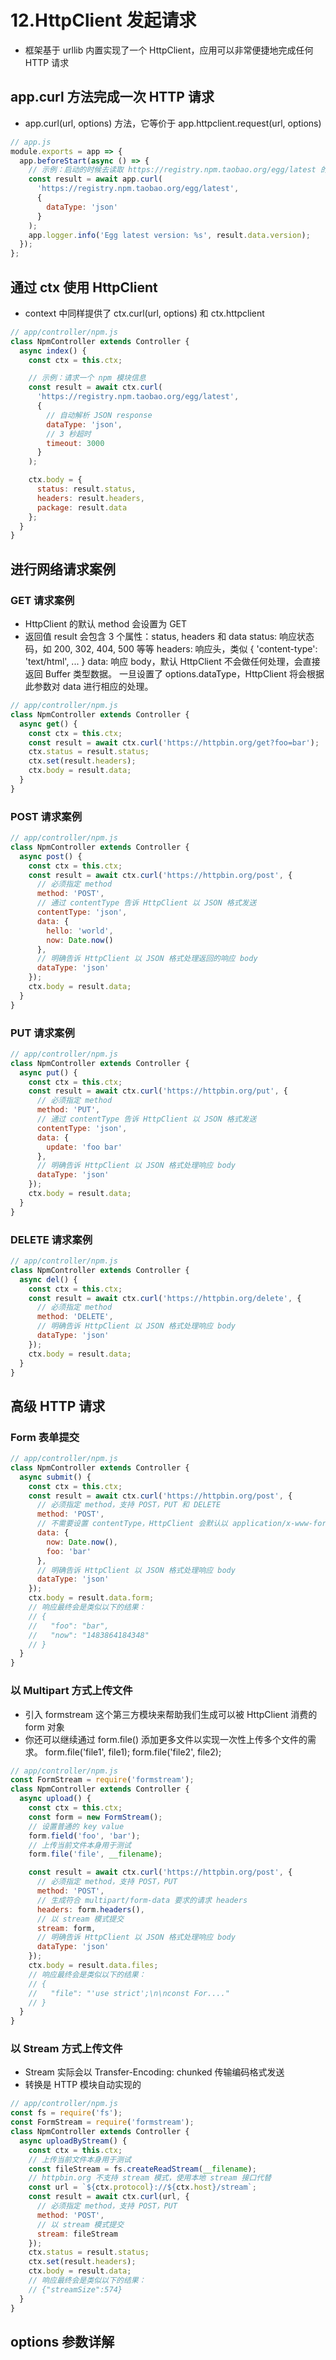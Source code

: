 # 12.HttpClient 发起请求

- 框架基于 urllib 内置实现了一个 HttpClient，应用可以非常便捷地完成任何 HTTP 请求

## app.curl 方法完成一次 HTTP 请求

- app.curl(url, options) 方法，它等价于 app.httpclient.request(url, options)

```js
// app.js
module.exports = app => {
  app.beforeStart(async () => {
    // 示例：启动的时候去读取 https://registry.npm.taobao.org/egg/latest 的版本信息
    const result = await app.curl(
      'https://registry.npm.taobao.org/egg/latest',
      {
        dataType: 'json'
      }
    );
    app.logger.info('Egg latest version: %s', result.data.version);
  });
};
```

## 通过 ctx 使用 HttpClient

- context 中同样提供了 ctx.curl(url, options) 和 ctx.httpclient

```js
// app/controller/npm.js
class NpmController extends Controller {
  async index() {
    const ctx = this.ctx;

    // 示例：请求一个 npm 模块信息
    const result = await ctx.curl(
      'https://registry.npm.taobao.org/egg/latest',
      {
        // 自动解析 JSON response
        dataType: 'json',
        // 3 秒超时
        timeout: 3000
      }
    );

    ctx.body = {
      status: result.status,
      headers: result.headers,
      package: result.data
    };
  }
}
```

## 进行网络请求案例

### GET 请求案例

- HttpClient 的默认 method 会设置为 GET
- 返回值 result 会包含 3 个属性：status, headers 和 data
  status: 响应状态码，如 200, 302, 404, 500 等等
  headers: 响应头，类似 { 'content-type': 'text/html', ... }
  data: 响应 body，默认 HttpClient 不会做任何处理，会直接返回 Buffer 类型数据。
  一旦设置了 options.dataType，HttpClient 将会根据此参数对 data 进行相应的处理。

```js
// app/controller/npm.js
class NpmController extends Controller {
  async get() {
    const ctx = this.ctx;
    const result = await ctx.curl('https://httpbin.org/get?foo=bar');
    ctx.status = result.status;
    ctx.set(result.headers);
    ctx.body = result.data;
  }
}
```

### POST 请求案例

```js
// app/controller/npm.js
class NpmController extends Controller {
  async post() {
    const ctx = this.ctx;
    const result = await ctx.curl('https://httpbin.org/post', {
      // 必须指定 method
      method: 'POST',
      // 通过 contentType 告诉 HttpClient 以 JSON 格式发送
      contentType: 'json',
      data: {
        hello: 'world',
        now: Date.now()
      },
      // 明确告诉 HttpClient 以 JSON 格式处理返回的响应 body
      dataType: 'json'
    });
    ctx.body = result.data;
  }
}
```

### PUT 请求案例

```js
// app/controller/npm.js
class NpmController extends Controller {
  async put() {
    const ctx = this.ctx;
    const result = await ctx.curl('https://httpbin.org/put', {
      // 必须指定 method
      method: 'PUT',
      // 通过 contentType 告诉 HttpClient 以 JSON 格式发送
      contentType: 'json',
      data: {
        update: 'foo bar'
      },
      // 明确告诉 HttpClient 以 JSON 格式处理响应 body
      dataType: 'json'
    });
    ctx.body = result.data;
  }
}
```

### DELETE 请求案例

```js
// app/controller/npm.js
class NpmController extends Controller {
  async del() {
    const ctx = this.ctx;
    const result = await ctx.curl('https://httpbin.org/delete', {
      // 必须指定 method
      method: 'DELETE',
      // 明确告诉 HttpClient 以 JSON 格式处理响应 body
      dataType: 'json'
    });
    ctx.body = result.data;
  }
}
```

## 高级 HTTP 请求

### Form 表单提交

```js
// app/controller/npm.js
class NpmController extends Controller {
  async submit() {
    const ctx = this.ctx;
    const result = await ctx.curl('https://httpbin.org/post', {
      // 必须指定 method，支持 POST，PUT 和 DELETE
      method: 'POST',
      // 不需要设置 contentType，HttpClient 会默认以 application/x-www-form-urlencoded 格式发送请求
      data: {
        now: Date.now(),
        foo: 'bar'
      },
      // 明确告诉 HttpClient 以 JSON 格式处理响应 body
      dataType: 'json'
    });
    ctx.body = result.data.form;
    // 响应最终会是类似以下的结果：
    // {
    //   "foo": "bar",
    //   "now": "1483864184348"
    // }
  }
}
```

### 以 Multipart 方式上传文件

- 引入 formstream 这个第三方模块来帮助我们生成可以被 HttpClient 消费的 form 对象
- 你还可以继续通过 form.file() 添加更多文件以实现一次性上传多个文件的需求。
  form.file('file1', file1);
  form.file('file2', file2);

```js
// app/controller/npm.js
const FormStream = require('formstream');
class NpmController extends Controller {
  async upload() {
    const ctx = this.ctx;
    const form = new FormStream();
    // 设置普通的 key value
    form.field('foo', 'bar');
    // 上传当前文件本身用于测试
    form.file('file', __filename);

    const result = await ctx.curl('https://httpbin.org/post', {
      // 必须指定 method，支持 POST，PUT
      method: 'POST',
      // 生成符合 multipart/form-data 要求的请求 headers
      headers: form.headers(),
      // 以 stream 模式提交
      stream: form,
      // 明确告诉 HttpClient 以 JSON 格式处理响应 body
      dataType: 'json'
    });
    ctx.body = result.data.files;
    // 响应最终会是类似以下的结果：
    // {
    //   "file": "'use strict';\n\nconst For...."
    // }
  }
}
```

### 以 Stream 方式上传文件

- Stream 实际会以 Transfer-Encoding: chunked 传输编码格式发送
- 转换是 HTTP 模块自动实现的

```js
// app/controller/npm.js
const fs = require('fs');
const FormStream = require('formstream');
class NpmController extends Controller {
  async uploadByStream() {
    const ctx = this.ctx;
    // 上传当前文件本身用于测试
    const fileStream = fs.createReadStream(__filename);
    // httpbin.org 不支持 stream 模式，使用本地 stream 接口代替
    const url = `${ctx.protocol}://${ctx.host}/stream`;
    const result = await ctx.curl(url, {
      // 必须指定 method，支持 POST，PUT
      method: 'POST',
      // 以 stream 模式提交
      stream: fileStream
    });
    ctx.status = result.status;
    ctx.set(result.headers);
    ctx.body = result.data;
    // 响应最终会是类似以下的结果：
    // {"streamSize":574}
  }
}
```

## options 参数详解
